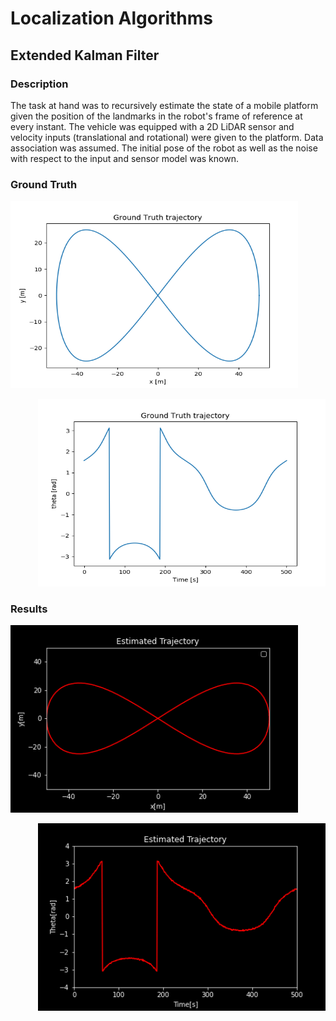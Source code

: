 # Localization Algorithms

## Extended Kalman Filter

### Description

The task at hand was to recursively estimate the state of a mobile platform given the position of the landmarks in the robot's frame of reference at every instant. The vehicle was equipped with a 2D LiDAR sensor and velocity inputs (translational and rotational) were given to the platform. Data association was assumed. The initial pose of the robot as well as the noise with respect to the input and sensor model was known.

### Ground Truth

<p align="left">
<img width="460" height="300" src="https://github.com/Kush0301/Extended-Kalman-Filter/blob/master/gtruth.png?raw=true">
</p>
<p align="right">
<img width="460" height="300" src="https://github.com/Kush0301/Extended-Kalman-Filter/blob/master/gtruth2.png?raw=true">
</p>

### Results 

<p align="left">
<img width="460" height="300" src="https://github.com/Kush0301/Extended-Kalman-Filter/blob/master/ekf.gif?raw=true">
</p>

<p align="right">
<img width="460" height="300" src="https://github.com/Kush0301/Extended-Kalman-Filter/blob/master/ekf1.gif?raw=true">
</p>

